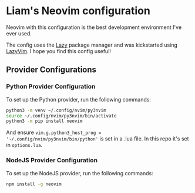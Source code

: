 # Liam's Neovim configuration

Neovim with this configuration is the best development environment I've ever used.

The config uses the [Lazy](https://github.com/folke/lazy.nvim) package manager and was kickstarted using [LazyVim](https://www.lazyvim.org/). I hope you find this config useful!

## Provider Configurations

### Python Provider Configuration

To set up the Python provider, run the following commands:

```sh
python3 -m venv ~/.config/nvim/py3nvim
source ~/.config/nvim/py3nvim/bin/activate
python3 -m pip install neovim
```

And ensure `vim.g.python3_host_prog = '~/.config/nvim/py3nvim/bin/python'` is set in a .lua file. In this repo it's set in `options.lua`.

### NodeJS Provider Configuration

To set up the NodeJS provider, run the following commands:

```sh
npm install -g neovim
```
